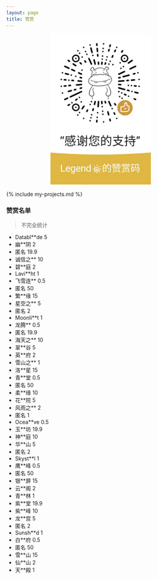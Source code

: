 ```yaml
---
layout: page
title: 赞赏
---
```


<center>
<img src="/static/wxzs/wxds.png" style="height: 400px" alt="zs">
</center>



{% include my-projects.md %}



### 赞赏名单

> 不完全统计


- Databl**de 5
- 幽**阴 2
- 匿名 19.9
- 诚信之** 10
- 碧**庭 2
- Lavi**ht 1
-  飞雪连** 0.5
-  匿名 50
-  繁**缘 15
-  星空之** 5
-  匿名 2
-  Moonli**t 1
-  龙腾** 0.5
-  匿名 19.9
-  海天之** 10
-  翠**谷 5
-  英**府 2
-  雪山之** 1
-  洛**星 15
-  青**堂 0.5
-  匿名 50
-  柔**缘 10
- 花**院 5
- 风雨之** 2
- 匿名 1
- Ocea**ve 0.5
- 玉**坊 19.9
- 神**庭 10
- 华**山 5
- 匿名 2
-  Skyst**l 1
- 鹰**峰 0.5
- 匿名 50
- 银**屏 15
- 云**阁 2
- 青**林 1
- 紫**堂 19.9
- 紫**峰 10
- 龙**宫 5
- 匿名 2
- Sunsh**d 1
- 白**府 0.5
- 匿名 50
- 雪**山 15
- 仙**山 2
- 天**殿 1